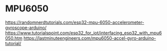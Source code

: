 # MPU6050
https://randomnerdtutorials.com/esp32-mpu-6050-accelerometer-gyroscope-arduino/
https://www.tutorialspoint.com/esp32_for_iot/interfacing_esp32_with_mpu6050.htm
https://lastminuteengineers.com/mpu6050-accel-gyro-arduino-tutorial/
